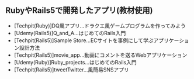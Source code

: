 ## RubyやRails5で開発したアプリ(教材使用)
- [Techpit(Ruby)]DQ風アプリ...ドラクエ風ゲームプログラムを作ってみよう
- [Udemy(Rails5)]Q_and_A...はじめてのRails入門
- [Techpit(Rails5)]Sample Store...ECサイトを事例にして学ぶアプリケーション設計方法
- [Techpit(Rails5)]movie_app...動画にコメントを送るWebアプリケーション
- [Udemy(Ruby)]Ruby_projects...はじめてのRails入門
- [Techpit(Rails5)]tweetTwitter...風簡易SNSアプリ
